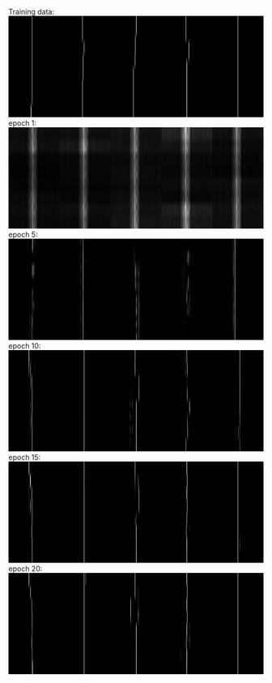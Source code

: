 Training data:
<img src="Train.png" height="200">
epoch 1:
<img src="train_00_0000.png" height="200">
epoch 5:
<img src="train_04_0000.png" height="200">
epoch 10:
<img src="train_09_0000.png" height="200">
epoch 15:
<img src="train_14_0000.png" height="200">
epoch 20:
<img src="train_19_0000.png" height="200">
